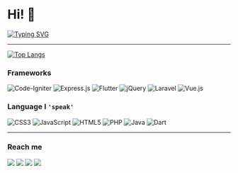 # Hi! 👋

[![Typing SVG](https://readme-typing-svg.demolab.com?font=Hack&pause=1000&width=435&lines=I'm+Wibowo;I'm+a+developer;I'm+from+Java%2C+Indonesia+...;...+but+Java+isn't+my+main+language+%F0%9F%98%86)](https://git.io/typing-svg)

---

[![Top Langs](https://github-readme-stats.vercel.app/api/top-langs/?username=rzwibowo&layout=compact&theme=radical)](https://github.com/anuraghazra/github-readme-stats)

### Frameworks
![Code-Igniter](https://img.shields.io/badge/CodeIgniter-%23EF4223.svg?style=for-the-badge&logo=codeIgniter&logoColor=white)
![Express.js](https://img.shields.io/badge/express.js-%23404d59.svg?style=for-the-badge&logo=express&logoColor=%2361DAFB)
![Flutter](https://img.shields.io/badge/Flutter-%2302569B.svg?style=for-the-badge&logo=Flutter&logoColor=white)
![jQuery](https://img.shields.io/badge/jquery-%230769AD.svg?style=for-the-badge&logo=jquery&logoColor=white)
![Laravel](https://img.shields.io/badge/laravel-%23FF2D20.svg?style=for-the-badge&logo=laravel&logoColor=white)
![Vue.js](https://img.shields.io/badge/vuejs-%2335495e.svg?style=for-the-badge&logo=vuedotjs&logoColor=%234FC08D)

### Language I `'speak'`
![CSS3](https://img.shields.io/badge/css3-%231572B6.svg?style=for-the-badge&logo=css3&logoColor=white)
![JavaScript](https://img.shields.io/badge/javascript-%23323330.svg?style=for-the-badge&logo=javascript&logoColor=%23F7DF1E)
![HTML5](https://img.shields.io/badge/html5-%23E34F26.svg?style=for-the-badge&logo=html5&logoColor=white)
![PHP](https://img.shields.io/badge/php-%23777BB4.svg?style=for-the-badge&logo=php&logoColor=white)
![Java](https://img.shields.io/badge/java-%23ED8B00.svg?style=for-the-badge&logo=openjdk&logoColor=white)
![Dart](https://img.shields.io/badge/dart-%230175C2.svg?style=for-the-badge&logo=dart&logoColor=white)

---

### Reach me
<a href="https://linkedin.com/in/rzwibowo"><img src="https://drive.google.com/uc?id=1-INHFohNdpdb-UHS-tLhmUmOsLB5RV2Y"/></a> <a href="https://t.me/rzwibowo"><img src="https://drive.google.com/uc?id=1ebMDzJH68f45xtudRo2wSuclq7_iqfNg"/></a> <a href="https://instagram.com/rzwibowo"><img src="https://drive.google.com/uc?id=1w8kQ1gX9jqkt3R1pb5reI_pt4H8RVoYt"/></a> <a href="https://wibowo-dev.web.app"><img src="https://drive.google.com/uc?id=1gduQUa0l8npBaoLfAoOHa-ZHO9T55483"/></a>

<!--
**rzwibowo/rzwibowo** is a ✨ _special_ ✨ repository because its `README.md` (this file) appears on your GitHub profile.

Here are some ideas to get you started:

- 🔭 I’m currently working on ...
- 🌱 I’m currently learning ...
- 👯 I’m looking to collaborate on ...
- 🤔 I’m looking for help with ...
- 💬 Ask me about ...
- 📫 How to reach me: ...
- 😄 Pronouns: ...
- ⚡ Fun fact: ...
-->
